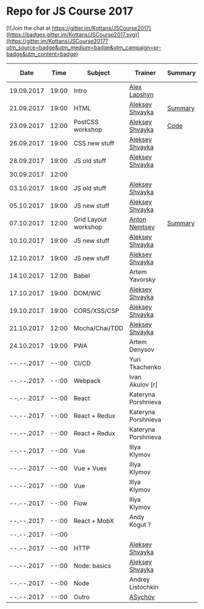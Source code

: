 # Repo for JS Course 2017

[![Join the chat at https://gitter.im/Kottans/JSCourse2017](https://badges.gitter.im/Kottans/JSCourse2017.svg)](https://gitter.im/Kottans/JSCourse2017?utm_source=badge&utm_medium=badge&utm_campaign=pr-badge&utm_content=badge)

Date | Time | Subject | Trainer | Summary | Slides | Video | Home task
-----|------|---------|---------|---------|--------|-------|----------
19.09.2017 | 19:00 | Intro | [Alex Lapshyn](https://github.com/sudodoki)|| [Slides](http://sudodoki.github.io/slides/kottans-intro-slides) |[Video](https://youtu.be/3wZsafZ0UPk) | [task](https://gist.github.com/sudodoki/5bc7551f1fcf6540d1f70fdf0726220e)
21.09.2017 | 19:00 | HTML | [Aleksey Shvayka](https://github.com/shvaikalesh) | [Summary](lecture_summary/170921_html.md) | |TBA | [task](assignments/170921_html.md)
23.09.2017 | 12:00 | PostCSS workshop | [Aleksey Shvayka](https://github.com/shvaikalesh) | [Code](lecture_summary/170923_workshop_postcss.md)
26.09.2017 | 19:00 | CSS new stuff | [Aleksey Shvayka](https://github.com/shvaikalesh)
28.09.2017 | 19:00 | JS old stuff | [Aleksey Shvayka](https://github.com/shvaikalesh)
30.09.2017 | 12:00 |
03.10.2017 | 19:00 | JS old stuff | [Aleksey Shvayka](https://github.com/shvaikalesh) || [Summary & code](lecture_summary/171003_js_old_stuff.md)
05.10.2017 | 19:00 | JS new stuff | [Aleksey Shvayka](https://github.com/shvaikalesh)
07.10.2017 | 12:00 | Grid Layout workshop | [Anton Nemtsev](https://github.com/SilentImp)| [Summary](lecture_summary/171007_workshop_grid_layout.md)|[Slides](https://silentimp.github.io/grid/)||[task](https://docs.google.com/document/d/1sMaCr7T8osfR5Lhn2-5gGFhU7Lxcd0SqNuy_YFfunLs/edit?usp=sharing)
10.10.2017 | 19:00 | JS new stuff | [Aleksey Shvayka](https://github.com/shvaikalesh)
12.10.2017 | 19:00 | JS new stuff | [Aleksey Shvayka](https://github.com/shvaikalesh)
14.10.2017 | 12:00 | Babel | Artem Yavorsky
17.10.2017 | 19:00 | DOM/WC | [Aleksey Shvayka](https://github.com/shvaikalesh)
19.10.2017 | 19:00 | CORS/XSS/CSP | [Aleksey Shvayka](https://github.com/shvaikalesh)
21.10.2017 | 12:00 | Mocha/Chai/TDD | [Aleksey Shvayka](https://github.com/shvaikalesh)
24.10.2017 | 19:00 | PWA | Artem Denysov
--.--.2017 | --:00 | CI/CD | Yuri Tkachenko
--.--.2017 | --:00 | Webpack | Ivan Akulov [r]
--.--.2017 | --:00 | React | Kateryna Porshnieva
--.--.2017 | --:00 | React + Redux | Kateryna Porshnieva
--.--.2017 | --:00 | React + Redux | Kateryna Porshnieva
--.--.2017 | --:00 | Vue | Illya Klymov
--.--.2017 | --:00 | Vue + Vuex | Illya Klymov
--.--.2017 | --:00 | Vue | Illya Klymov
--.--.2017 | --:00 | Flow | Illya Klymov
--.--.2017 | --:00 | React + MobX | Andy Kogut ?
--.--.2017 | --:00 | |
--.--.2017 | --:00 | HTTP | [Aleksey Shvayka](https://github.com/shvaikalesh)
--.--.2017 | --:00 | Node: basics | [Aleksey Shvayka](https://github.com/shvaikalesh)
--.--.2017 | --:00 | Node | Andrey Listochkin
--.--.2017 | --:00 | Outro | [ASychov](https://github.com/suchov)
